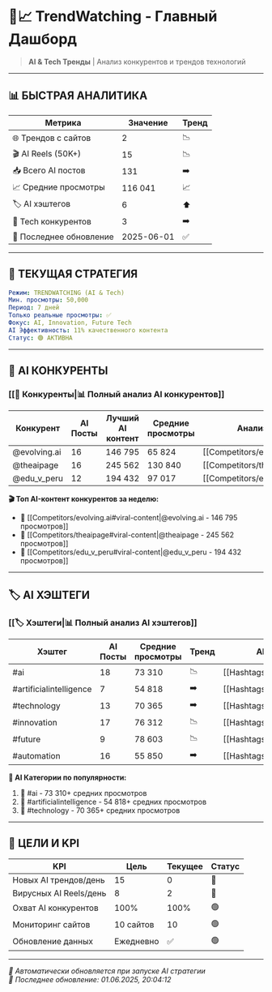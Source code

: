 # 🤖📈 TrendWatching - Главный Дашборд

> **AI & Tech Тренды** | Анализ конкурентов и трендов технологий

---

## 📊 **БЫСТРАЯ АНАЛИТИКА**

| Метрика                 | Значение   | Тренд |
| ----------------------- | ---------- | ----- |
| 🌐 Трендов с сайтов     | 2          | 📉    |
| 🎬 AI Reels (50K+)      | 15         | 📉    |
| 📥 Всего AI постов      | 131        | ➡️    |
| 📈 Средние просмотры    | 116 041    | 📈    |
| 🏷️ AI хэштегов         | 6          | ⬆️    |
| 🏢 Tech конкурентов     | 3          | ➡️    |
| 📅 Последнее обновление | 2025-06-01 | ✅     |

---

## 🎯 **ТЕКУЩАЯ СТРАТЕГИЯ**

```yaml
Режим: TRENDWATCHING (AI & Tech)
Мин. просмотры: 50,000
Период: 7 дней
Только реальные просмотры: ✅
Фокус: AI, Innovation, Future Tech
AI Эффективность: 11% качественного контента
Статус: 🟢 АКТИВНА
```

---

## 🏢 **AI КОНКУРЕНТЫ**

### [[👥 Конкуренты|📊 Полный анализ AI конкурентов]]

| Конкурент | AI Посты | Лучший AI контент | Средние просмотры | Анализ |
|-----------|----------|-------------------|-------------------|--------|
| @evolving.ai | 16 | 146 795 | 65 824 | [[Competitors/evolving.ai|📊 Анализ]] |
| @theaipage | 16 | 245 562 | 130 840 | [[Competitors/theaipage|📊 Анализ]] |
| @edu_v_peru | 12 | 194 432 | 97 017 | [[Competitors/edu_v_peru|📊 Анализ]] |

**🎬 Топ AI-контент конкурентов за неделю:**
- 🥇 [[Competitors/evolving.ai#viral-content|@evolving.ai - 146 795 просмотров]]
- 🥈 [[Competitors/theaipage#viral-content|@theaipage - 245 562 просмотров]]
- 🥉 [[Competitors/edu_v_peru#viral-content|@edu_v_peru - 194 432 просмотров]]

---

## 🏷️ **AI ХЭШТЕГИ**

### [[🏷️ Хэштеги|📊 Полный анализ AI хэштегов]]

| Хэштег | AI Посты | Средние просмотры | Тренд | AI Категория |
|--------|----------|-------------------|-------|--------------|
| #ai | 18 | 73 310 | 📉 | [[Hashtags/ai|📊 Анализ]] |
| #artificialintelligence | 7 | 54 818 | ➡️ | [[Hashtags/artificialintelligence|📊 Анализ]] |
| #technology | 13 | 70 365 | ➡️ | [[Hashtags/technology|📊 Анализ]] |
| #innovation | 17 | 76 312 | 📉 | [[Hashtags/innovation|📊 Анализ]] |
| #future | 9 | 78 603 | 📉 | [[Hashtags/future|📊 Анализ]] |
| #automation | 16 | 55 850 | ➡️ | [[Hashtags/automation|📊 Анализ]] |

**🤖 AI Категории по популярности:**
1. 🥇 #ai - 73 310+ средних просмотров
2. 🥈 #artificialintelligence - 54 818+ средних просмотров
3. 🥉 #technology - 70 365+ средних просмотров

---

## 🎯 **ЦЕЛИ И KPI**

| KPI                    | Цель      | Текущее | Статус |
| ---------------------- | --------- | ------- | ------ |
| Новых AI трендов/день  | 15        | 0       | 🔴     |
| Вирусных AI Reels/день | 8         | 2       | 🔴     |
| Охват AI конкурентов   | 100%      | 100%    | 🟢     |
| Мониторинг сайтов      | 10 сайтов | 10      | 🟢     |
| Обновление данных      | Ежедневно | ✅       | 🟢     |

---

*🤖 Автоматически обновляется при запуске AI стратегии*  
*📅 Последнее обновление: 01.06.2025, 20:04:12*
